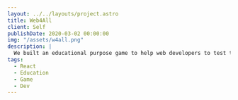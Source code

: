 ```yaml
---
layout: ../../layouts/project.astro
title: Web4All
client: Self
publishDate: 2020-03-02 00:00:00
img: "/assets/w4all.png"
description: |
  We built an educational purpose game to help web developers to test their knowledge through quizz and coding challenges
tags:
  - React
  - Education
  - Game
  - Dev
---
```



